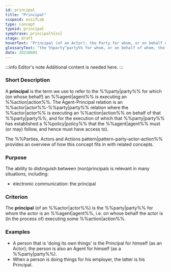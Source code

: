 ```yaml
---
id: principal
title: "Principal"
scopeid: essifLab
type: concept
typeid: principal
symphrase: principal%{ss}
stage: draft
hoverText: "Principal (of an Actor): the Party for whom, or on behalf of whom, the Actor is executing an Action (this Actor is then called an Agent of that Party)."
glossaryText: "the %%party^party%% for whom, or on behalf of whom, the %%actor^actor%% is executing an %%action^action%% (this %%actor^actor%% is then called an %%agent^agent%% of that %%party^party%%)."
date: 20210601
---
```


:::info Editor's note
Additional content is needed here.
:::

### Short Description
A **principal** is the term we use to refer to the %%party|party%% for which (on whose behalf) an %%agent|agent%% is executing an %%action|action%%. The Agent-Principal relation is an %%actor|actor%%-%%party|party%% relation where the %%actor|actor%% is executing an %%action|action%% on behalf of that %%party|party%%, and for the execution of which that %%party|party%% has established a %%policy|policy%% that the %%agent|agent%% must (or may) follow, and hence must have access to).

The %%Parties, Actors and Actions pattern|pattern-party-actor-action%% provides an overview of how this concept fits in with related concepts.

### Purpose
The ability to distinguish between (non)principals is relevant in many situations, including:
- electronic communication: the principal

### Criterion
The **principal** (of an %%actor|actor%%) is the %%party|party%% for whom the actor is an %%agent|agent%%, i.e. on whose behalf the actor is (in the process of) executing some %%action|action%%.

### Examples

- A person that is 'doing its own things' is the Principal for himself (as an Actor); the person is also an Agent for himself (as a %%party|party%%).
- When a person is doing things for his employer, the latter is his Principal.
